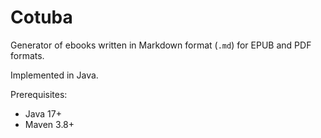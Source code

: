 # Cotuba

Generator of ebooks written in Markdown format (`.md`) for EPUB and PDF formats.

Implemented in Java.

Prerequisites:

- Java 17+
- Maven 3.8+

